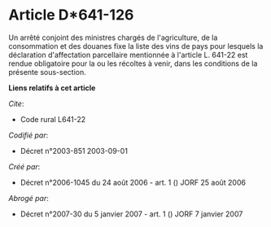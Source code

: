 # Article D*641-126

Un arrêté conjoint des ministres chargés de l'agriculture, de la consommation et des douanes fixe la liste des vins de pays
pour lesquels la déclaration d'affectation parcellaire mentionnée à l'article L. 641-22 est rendue obligatoire pour la ou les
récoltes à venir, dans les conditions de la présente sous-section.

**Liens relatifs à cet article**

_Cite_:

  - Code rural L641-22

_Codifié par_:

  - Décret n°2003-851 2003-09-01

_Créé par_:

  - Décret n°2006-1045 du 24 août 2006 - art. 1 () JORF 25 août 2006

_Abrogé par_:

  - Décret n°2007-30 du 5 janvier 2007 - art. 1 () JORF 7 janvier 2007
